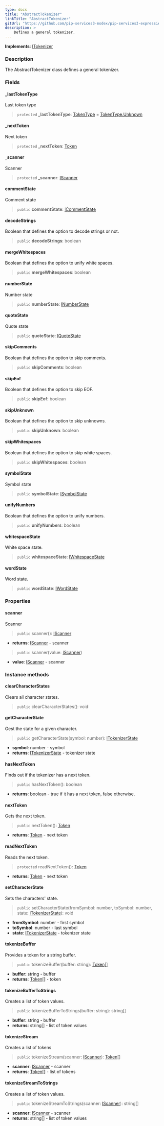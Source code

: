 ```yaml
---
type: docs
title: "AbstractTokenizer"
linkTitle: "AbstractTokenizer"
gitUrl: "https://github.com/pip-services3-nodex/pip-services3-expressions-nodex"
description: > 
    Defines a general tokenizer.
---
```


**Implements**: [ITokenizer](../itokenizer)

### Description

The AbstractTokenizer class defines a general tokenizer.

### Fields

<span class="hide-title-link">

#### _lastTokenType
Last token type
> `protected` **_lastTokenType**: [TokenType](../token_type) = [TokenType.Unknown](../token_type)

#### _nextToken
Next token
> `protected` **_nextToken**: [Token](../token)

#### _scanner
Scanner
> `protected` **_scanner**: [IScanner](../../io/iscanner)


#### commentState
Comment state
> `public` **commentState**: [ICommentState](../icomment_state)


#### decodeStrings
Boolean that defines the option to decode strings or not.
> `public` **decodeStrings**: boolean


#### mergeWhitespaces
Boolean that defines the option to unify white spaces.
> `public` **mergeWhitespaces**: boolean


#### numberState
Number state
> `public` **numberState**: [INumberState](../inumber_state)


#### quoteState
Quote state
> `public` **quoteState**: [IQuoteState](../iquote_state)

#### skipComments
Boolean that defines the option to skip comments.
> `public` **skipComments**: boolean


#### skipEof
Boolean that defines the option to skip EOF.
> `public` **skipEof**: boolean

#### skipUnknown
Boolean that defines the option to skip unknowns.
> `public` **skipUnknown**: boolean


#### skipWhitespaces
Boolean that defines the option to skip white spaces.
> `public` **skipWhitespaces**: boolean


#### symbolState
Symbol state
> `public` **symbolState**: [ISymbolState](../isymbol_state)

#### unifyNumbers
Boolean that defines the option to unify numbers.
> `public` **unifyNumbers**: boolean


#### whitespaceState
White space state.
> `public` **whitespaceState**: [IWhitespaceState](../iwhitespace_state)


#### wordState
Word state.
> `public` **wordState**: [IWordState](../iword_state)


</span>

### Properties

#### scanner
Scanner
> `public` scanner(): [IScanner](../../io/iscanner)

- **returns**: [IScanner](../../io/iscanner) - scanner


> `public` scanner(value: [IScanner](../../io/iscanner))

- **value**: [IScanner](../../io/iscanner) - scanner


### Instance methods


#### clearCharacterStates
Clears all character states.

> `public` clearCharacterStates(): void

#### getCharacterState
Gest the state for a given character.
> `public` getCharacterState(symbol: number): [ITokenizerState](../itokenizer_state)

- **symbol**: number - symbol
- **returns**: [ITokenizerState](../itokenizer_state) - tokenizer state

#### hasNextToken
Finds out if the tokenizer has a next token.
> `public` hasNextToken(): boolean

- **returns**: boolean - true if it has a next token, false otherwise.

#### nextToken
Gets the next token.
> `public` nextToken(): [Token](../token)

- **returns**: [Token](../token) - next token

#### readNextToken
Reads the next token.
> `protected` readNextToken(): [Token](../token)

- **returns**: [Token](../token) - next token

#### setCharacterState
Sets the characters' state.
> `public` setCharacterState(fromSymbol: number, toSymbol: number, state: [ITokenizerState](../itokenizer_state)): void

- **fromSymbol**: number - first symbol
- **toSymbol**: number - last symbol
- **state**: [ITokenizerState](../itokenizer_state) - tokenizer state

#### tokenizeBuffer
Provides a token for a string buffer.

> `public` tokenizeBuffer(buffer: string): [Token[]](../token)

- **buffer**: string - buffer
- **returns**: [Token[]](../token) - token

#### tokenizeBufferToStrings
Creates a list of token values.

> `public` tokenizeBufferToStrings(buffer: string): string[]

- **buffer**: string - buffer
- **returns**: string[] - list of token values


#### tokenizeStream
Creates a list of tokens

> `public` tokenizeStream(scanner: [IScanner](../../io/iscanner)): [Token[]](../token)

- **scanner**: [IScanner](../../io/iscanner) - scanner
- **returns**: [Token[]](../token) - list of tokens


#### tokenizeStreamToStrings
Creates a list of token values.

> `public` tokenizeStreamToStrings(scanner: [IScanner](../../io/iscanner)): string[]

- **scanner**: [IScanner](../../io/iscanner) - scanner
- **returns**: string[] - list of token values

